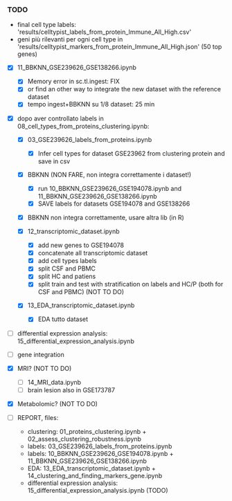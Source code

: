 ### TODO

- final cell type labels: 'results/celltypist_labels_from_protein_Immune_All_High.csv'
- geni più rilevanti per ogni cell type in 'results/celltypist_markers_from_protein_Immune_All_High.json' (50 top genes)

- [X] 11_BBKNN_GSE239626_GSE138266.ipynb
    - [X] Memory error in sc.tl.ingest: FIX
    - [X] or find an other way to integrate the new dataset with the reference dataset
    - [X] tempo ingest+BBKNN su 1/8 dataset: 25 min

- [X] dopo aver controllato labels in 08_cell_types_from_proteins_clustering.ipynb:

    - [X] 03_GSE239626_labels_from_proteins.ipynb
        - [X] Infer cell types for dataset GSE23962 from clustering protein and save in csv

    - [X] BBKNN (NON FARE, non integra correttamente i dataset!)
        - [X] run 10_BBKNN_GSE239626_GSE194078.ipynb and 11_BBKNN_GSE239626_GSE138266.ipynb
        - [X] SAVE labels for datasets GSE194078 and GSE138266
    
    - [X] BBKNN non integra correttamente, usare altra lib (in R)

    - [X] 12_transcriptomic_dataset.ipynb
        - [X] add new genes to GSE194078
        - [X] concatenate all transcriptomic dataset
        - [X] add cell types labels
        - [X] split CSF and PBMC
        - [X] split HC and patiens
        - [X] split train and test with stratification on labels and HC/P (both for CSF and PBMC) (NOT TO DO)

    - [X] 13_EDA_transcriptomic_dataset.ipynb
        - [X] EDA tutto dataset

- [ ] differential expression analysis: 15_differential_expression_analysis.ipynb

- [ ] gene integration

- [X] MRI? (NOT TO DO)
    - [ ] 14_MRI_data.ipynb
    - [ ] brain lesion also in GSE173787

- [X] Metabolomic? (NOT TO DO)

- [ ] REPORT, files:
    - clustering: 01_proteins_clustering.ipynb + 02_assess_clustering_robustness.ipynb
    - labels: 03_GSE239626_labels_from_proteins.ipynb
    - labels: 10_BBKNN_GSE239626_GSE194078.ipynb + 11_BBKNN_GSE239626_GSE138266.ipynb
    - EDA: 13_EDA_transcriptomic_dataset.ipynb + 14_clustering_and_finding_markers_gene.ipynb
    - differential expression analysis: 15_differential_expression_analysis.ipynb (TODO)
